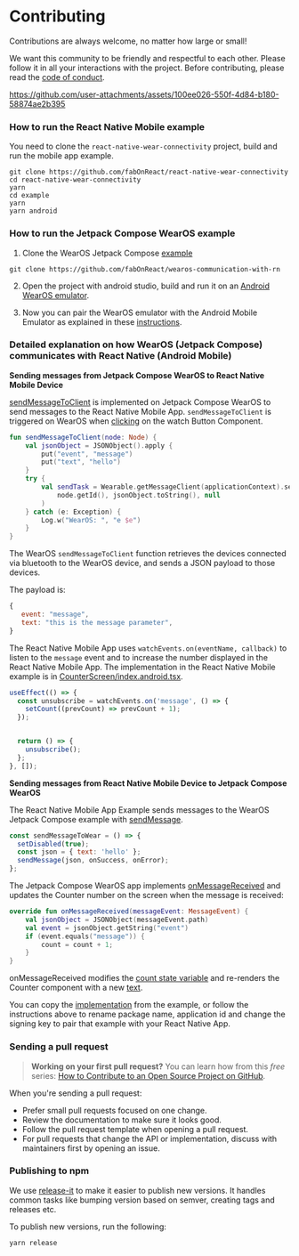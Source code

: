 # Contributing

Contributions are always welcome, no matter how large or small!

We want this community to be friendly and respectful to each other. Please follow it in all your interactions with the project. Before contributing, please read the [code of conduct](./CODE_OF_CONDUCT.md).

https://github.com/user-attachments/assets/100ee026-550f-4d84-b180-58874ae2b395

### How to run the React Native Mobile example

You need to clone the `react-native-wear-connectivity` project, build and run the mobile app example.

```
git clone https://github.com/fabOnReact/react-native-wear-connectivity
cd react-native-wear-connectivity 
yarn
cd example
yarn
yarn android
```

### How to run the Jetpack Compose WearOS example

1) Clone the WearOS Jetpack Compose [example](https://github.com/fabOnReact/wearos-communication-with-rn)

```
git clone https://github.com/fabOnReact/wearos-communication-with-rn
```

2) Open the project with android studio, build and run it on an [Android WearOS emulator](https://github-production-user-asset-6210df.s3.amazonaws.com/24992535/303911079-f6cb9f84-dc50-492b-963d-6d9e9396f451.png?X-Amz-Algorithm=AWS4-HMAC-SHA256&X-Amz-Credential=AKIAVCODYLSA53PQK4ZA%2F20250125%2Fus-east-1%2Fs3%2Faws4_request&X-Amz-Date=20250125T110158Z&X-Amz-Expires=300&X-Amz-Signature=4bd2be95943124fe34fb13e6a54e9a2fe8a9c06d1eb8afdf005ce02cf43c90d1&X-Amz-SignedHeaders=host).

3) Now you can pair the WearOS emulator with the Android Mobile Emulator as explained in these [instructions](https://developer.android.com/training/wearables/get-started/connect-phone).

### Detailed explanation on how WearOS (Jetpack Compose) communicates with React Native (Android Mobile)

**Sending messages from Jetpack Compose WearOS to React Native Mobile Device**

[sendMessageToClient](https://github.com/fabOnReact/wearos-communication-with-rn/blob/371e6c5862d49ccbff08ab951a26284a216daf97/app/src/main/java/com/wearconnectivityexample/presentation/MainActivity.kt#L75-L87) is implemented on Jetpack Compose WearOS to send messages to the React Native Mobile App. `sendMessageToClient` is triggered on WearOS when [clicking](https://github.com/fabOnReact/wearos-communication-with-rn/blob/371e6c5862d49ccbff08ab951a26284a216daf97/app/src/main/java/com/wearconnectivityexample/presentation/WearApp.kt#L31) on the watch Button Component.

```kotlin
fun sendMessageToClient(node: Node) {
    val jsonObject = JSONObject().apply {
        put("event", "message")
        put("text", "hello")
    }
    try {
        val sendTask = Wearable.getMessageClient(applicationContext).sendMessage(
            node.getId(), jsonObject.toString(), null
        )
    } catch (e: Exception) {
        Log.w("WearOS: ", "e $e")
    }
}
```

The WearOS `sendMessageToClient` function retrieves the devices connected via bluetooth to the WearOS device, and sends a JSON payload to those devices. 

The payload is:

```javascript
{
   event: "message",
   text: "this is the message parameter",
}
```

The React Native Mobile App uses `watchEvents.on(eventName, callback)` to listen to the `message` event and to increase the number displayed in the React Native Mobile App. The implementation in the React Native Mobile example is in [CounterScreen/index.android.tsx](https://github.com/fabOnReact/react-native-wear-connectivity/blob/2f936622422e197c22bef228b44eb24b46c878ae/example/src/CounterScreen/index.android.tsx#L14-L16).

```javascript
useEffect(() => {
  const unsubscribe = watchEvents.on('message', () => {
    setCount((prevCount) => prevCount + 1);
  });


  return () => {
    unsubscribe();
  };
}, []);
```

**Sending messages from React Native Mobile Device to Jetpack Compose WearOS**

The React Native Mobile App Example sends messages to the WearOS Jetpack Compose example with [sendMessage](https://github.com/fabOnReact/react-native-wear-connectivity/blob/2f936622422e197c22bef228b44eb24b46c878ae/example/src/CounterScreen/index.android.tsx#L29-L33).

```javascript
const sendMessageToWear = () => {
  setDisabled(true);
  const json = { text: 'hello' };
  sendMessage(json, onSuccess, onError);
};
```

The Jetpack Compose WearOS app implements [onMessageReceived](https://github.com/fabOnReact/wearos-communication-with-rn/blob/371e6c5862d49ccbff08ab951a26284a216daf97/app/src/main/java/com/wearconnectivityexample/presentation/MainActivity.kt#L89-L95) and updates the Counter number on the screen when the message is received:

```kotlin
override fun onMessageReceived(messageEvent: MessageEvent) {
    val jsonObject = JSONObject(messageEvent.path)
    val event = jsonObject.getString("event")
    if (event.equals("message")) {
        count = count + 1;
    }
}
```

onMessageReceived modifies the [count state variable](https://github.com/fabOnReact/wearos-communication-with-rn/blob/371e6c5862d49ccbff08ab951a26284a216daf97/app/src/main/java/com/wearconnectivityexample/presentation/MainActivity.kt#L31) and re-renders the Counter component with a new [text](https://github.com/fabOnReact/wearos-communication-with-rn/blob/371e6c5862d49ccbff08ab951a26284a216daf97/app/src/main/java/com/wearconnectivityexample/presentation/WearApp.kt#L46).

You can copy the [implementation](https://github.com/fabOnReact/wearos-communication-with-rn/tree/main/app/src/main/java/com/wearconnectivityexample/presentation) from the example, or follow the instructions above to rename package name, application id and change the signing key to pair that example with your React Native App.


### Sending a pull request

> **Working on your first pull request?** You can learn how from this _free_ series: [How to Contribute to an Open Source Project on GitHub](https://app.egghead.io/playlists/how-to-contribute-to-an-open-source-project-on-github).

When you're sending a pull request:

- Prefer small pull requests focused on one change.
- Review the documentation to make sure it looks good.
- Follow the pull request template when opening a pull request.
- For pull requests that change the API or implementation, discuss with maintainers first by opening an issue.

### Publishing to npm

We use [release-it](https://github.com/release-it/release-it) to make it easier to publish new versions. It handles common tasks like bumping version based on semver, creating tags and releases etc.

To publish new versions, run the following:

```sh
yarn release
```
